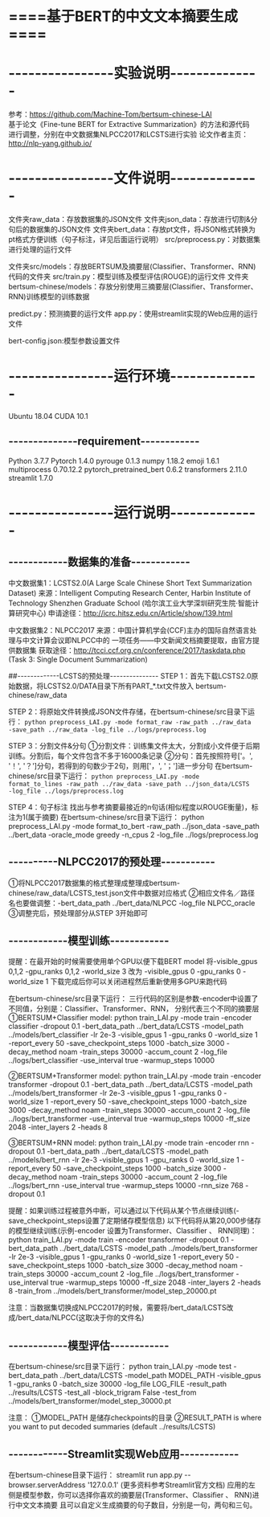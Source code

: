 # ====基于BERT的中文文本摘要生成====
# ----------------实验说明--------------
参考：https://github.com/Machine-Tom/bertsum-chinese-LAI  
基于论文《Fine-tune BERT for Extractive Summarization》的方法和源代码  
进行调整，分别在中文数据集NLPCC2017和LCSTS进行实验 
论文作者主页：http://nlp-yang.github.io/ 

# ----------------文件说明--------------
文件夹raw_data：存放数据集的JSON文件
文件夹json_data：存放进行切割&分句后的数据集的JSON文件
文件夹bert_data：存放pt文件，将JSON格式转换为pt格式方便训练（句子标注，详见后面运行说明）
src/preprocess.py：对数据集进行处理的运行文件

文件夹src/models：存放BERTSUM及摘要层(Classifier、Transformer、RNN)代码的文件夹
src/train.py：模型训练及模型评估(ROUGE)的运行文件
文件夹bertsum-chinese/models：存放分别使用三摘要层(Classifier、Transformer、RNN)训练模型的训练数据

predict.py：预测摘要的运行文件
app.py：使用streamlit实现的Web应用的运行文件

bert-config.json:模型参数设置文件

# ----------------运行环境--------------
Ubuntu	18.04
CUDA	10.1
## --------------requirement------------
Python	3.7.7
Pytorch	1.4.0
pyrouge	0.1.3
numpy	1.18.2
emoji	1.6.1
multiprocess	0.70.12.2
pytorch_pretrained_bert	0.6.2
transformers	2.11.0
streamlit	1.7.0

# ----------------运行说明--------------
## ------------数据集的准备------------
中文数据集1：LCSTS2.0(A Large Scale Chinese Short Text Summarization Dataset)
来源：Intelligent Computing Research Center, Harbin Institute of Technology Shenzhen Graduate School
(哈尔滨工业大学深圳研究生院·智能计算研究中心)
申请途径：http://icrc.hitsz.edu.cn/Article/show/139.html

中文数据集2：NLPCC2017
来源：中国计算机学会(CCF)主办的国际自然语言处理与中文计算会议即NLPCC中的
一项任务——中文新闻文档摘要提取，由官方提供数据集
获取途径：http://tcci.ccf.org.cn/conference/2017/taskdata.php
(Task 3:  Single Document Summarization)

##-------------LCSTS的预处理---------------
STEP 1：首先下载LCSTS2.0原始数据，将LCSTS2.0/DATA目录下所有PART_*.txt文件放入
bertsum-chinese/raw_data

STEP 2：将原始文件转换成JSON文件存储，在bertsum-chinese/src目录下运行：
<code>python preprocess_LAI.py -mode format_raw -raw_path ../raw_data -save_path ../raw_data -log_file ../logs/preprocess.log</code>

STEP 3：分割文件&分句
①分割文件：训练集文件太大，分割成小文件便于后期训练。分割后，每个文件包含不多于16000条记录
②分句：首先按照符号['。', '！', '？']分句，若得到的句数少于2句，则用['，', '；']进一步分句
在bertsum-chinese/src目录下运行：
<code>python preprocess_LAI.py -mode format_to_lines -raw_path ../raw_data -save_path ../json_data/LCSTS -log_file ../logs/preprocess.log</code>

STEP 4：句子标注
找出与参考摘要最接近的n句话(相似程度以ROUGE衡量)，标注为1(属于摘要)
在bertsum-chinese/src目录下运行：
python preprocess_LAI.py -mode format_to_bert -raw_path ../json_data -save_path ../bert_data -oracle_mode greedy -n_cpus 2 -log_file ../logs/preprocess.log

## ----------NLPCC2017的预处理-----------
①将NLPCC2017数据集的格式整理成整理成bertsum-chinese/raw_data/LCSTS_test.json文件中数据对应格式
②相应文件名／路径名也要做调整：-bert_data_path ../bert_data/NLPCC -log_file NLPCC_oracle
③调整完后，预处理部分从STEP 3开始即可

## ------------模型训练------------
提醒：在最开始的时候需要使用单个GPU以便下载BERT model
将-visible_gpus 0,1,2 -gpu_ranks 0,1,2 -world_size 3 改为 -visible_gpus 0 -gpu_ranks 0 -world_size 1
下载完成后你可以关闭进程然后重新使用多GPU来跑代码

在bertsum-chinese/src目录下运行：
三行代码的区别是参数-encoder中设置了不同值，分别是：Classifier、Transformer、RNN，
分别代表三个不同的摘要层
①BERTSUM+Classifier model:
python train_LAI.py -mode train -encoder classifier -dropout 0.1 -bert_data_path ../bert_data/LCSTS -model_path ../models/bert_classifier -lr 2e-3 -visible_gpus 1 -gpu_ranks 0 -world_size 1 -report_every 50 -save_checkpoint_steps 1000 -batch_size 3000 -decay_method noam -train_steps 30000 -accum_count 2 -log_file ../logs/bert_classifier -use_interval true -warmup_steps 10000

②BERTSUM+Transformer model:
python train_LAI.py -mode train -encoder transformer -dropout 0.1 -bert_data_path ../bert_data/LCSTS -model_path ../models/bert_transformer -lr 2e-3 -visible_gpus 1 -gpu_ranks 0 -world_size 1 -report_every 50 -save_checkpoint_steps 1000 -batch_size 3000 -decay_method noam -train_steps 30000 -accum_count 2 -log_file ../logs/bert_transformer -use_interval true -warmup_steps 10000 -ff_size 2048 -inter_layers 2 -heads 8

③BERTSUM+RNN model:
python train_LAI.py -mode train -encoder rnn -dropout 0.1 -bert_data_path ../bert_data/LCSTS -model_path ../models/bert_rnn -lr 2e-3 -visible_gpus 1 -gpu_ranks 0 -world_size 1 -report_every 50 -save_checkpoint_steps 1000 -batch_size 3000 -decay_method noam -train_steps 30000 -accum_count 2 -log_file ../logs/bert_rnn -use_interval true -warmup_steps 10000 -rnn_size 768 -dropout 0.1

提醒：如果训练过程被意外中断，可以通过以下代码从某个节点继续训练(-save_checkpoint_steps设置了定期储存模型信息)
以下代码将从第20,000步储存的模型继续训练(示例-encoder 设置为Transformer、Classifier 、 RNN同理)：
python train_LAI.py -mode train -encoder transformer -dropout 0.1 -bert_data_path ../bert_data/LCSTS -model_path ../models/bert_transformer -lr 2e-3 -visible_gpus 1  -gpu_ranks 0 -world_size 1 -report_every 50 -save_checkpoint_steps 1000 -batch_size 3000 -decay_method noam -train_steps 30000 -accum_count 2 -log_file ../logs/bert_transformer -use_interval true -warmup_steps 10000 -ff_size 2048 -inter_layers 2 -heads 8 -train_from ../models/bert_transformer/model_step_20000.pt

注意：当数据集切换成NLPCC2017的时候，需要将/bert_data/LCSTS改成/bert_data/NLPCC(这取决于你的文件名)

## ------------模型评估------------
在bertsum-chinese/src目录下运行：
python train_LAI.py -mode test -bert_data_path ../bert_data/LCSTS -model_path MODEL_PATH -visible_gpus 1 -gpu_ranks 0 -batch_size 30000 -log_file LOG_FILE -result_path ../results/LCSTS -test_all -block_trigram False -test_from ../models/bert_transformer/model_step_30000.pt

注意：
①MODEL_PATH 是储存checkpoints的目录
②RESULT_PATH is where you want to put decoded summaries (default ../results/LCSTS)

## ------------Streamlit实现Web应用------------
在bertsum-chinese目录下运行：
streamlit run app.py --browser.serverAddress '127.0.0.1'
(更多资料参考Streamlit官方文档)
应用的左侧是模型参数，你可以选择你喜欢的摘要层(Transformer、Classifier 、 RNN)进行中文文本摘要
且可以自定义生成摘要的句子数目，分别是一句，两句和三句。
